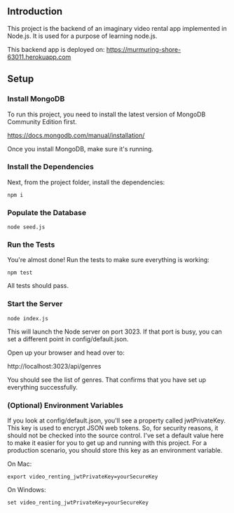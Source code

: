 ## Introduction

This project is the backend of an imaginary video rental app implemented in Node.js.
It is used for a purpose of learning node.js.

This backend app is deployed on: https://murmuring-shore-63011.herokuapp.com

## Setup

### Install MongoDB

To run this project, you need to install the latest version of MongoDB Community Edition first.

https://docs.mongodb.com/manual/installation/

Once you install MongoDB, make sure it's running.

### Install the Dependencies

Next, from the project folder, install the dependencies:

    npm i

### Populate the Database

    node seed.js

### Run the Tests

You're almost done! Run the tests to make sure everything is working:

    npm test

All tests should pass.

### Start the Server

    node index.js

This will launch the Node server on port 3023. If that port is busy, you can set a different point in config/default.json.

Open up your browser and head over to:

http://localhost:3023/api/genres

You should see the list of genres. That confirms that you have set up everything successfully.

### (Optional) Environment Variables

If you look at config/default.json, you'll see a property called jwtPrivateKey. This key is used to encrypt JSON web tokens. So, for security reasons, it should not be checked into the source control. I've set a default value here to make it easier for you to get up and running with this project. For a production scenario, you should store this key as an environment variable.

On Mac:

    export video_renting_jwtPrivateKey=yourSecureKey

On Windows:

    set video_renting_jwtPrivateKey=yourSecureKey
